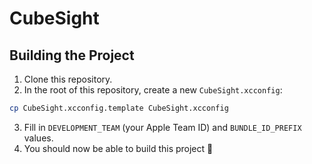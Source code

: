 # CubeSight

## Building the Project

1. Clone this repository.
2. In the root of this repository, create a new `CubeSight.xcconfig`:

```bash
cp CubeSight.xcconfig.template CubeSight.xcconfig
```

3. Fill in `DEVELOPMENT_TEAM` (your Apple Team ID) and `BUNDLE_ID_PREFIX` values.
4. You should now be able to build this project 🎉
